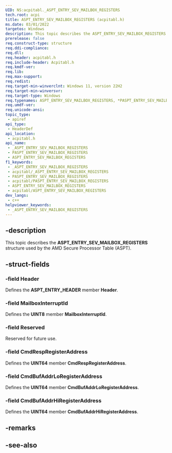 ```yaml
---
UID: NS:acpitabl._ASPT_ENTRY_SEV_MAILBOX_REGISTERS
tech.root: acpi
title: ASPT_ENTRY_SEV_MAILBOX_REGISTERS (acpitabl.h)
ms.date: 03/01/2022
targetos: Windows
description: This topic describes the ASPT_ENTRY_SEV_MAILBOX_REGISTERS structure used by the AMD Secure Processor Table (ASPT).
prerelease: false
req.construct-type: structure
req.ddi-compliance: 
req.dll: 
req.header: acpitabl.h
req.include-header: Acpitabl.h
req.kmdf-ver: 
req.lib: 
req.max-support: 
req.redist: 
req.target-min-winverclnt: Windows 11, version 22H2
req.target-min-winversvr: 
req.target-type: Windows
req.typenames: ASPT_ENTRY_SEV_MAILBOX_REGISTERS, *PASPT_ENTRY_SEV_MAILBOX_REGISTERS
req.umdf-ver: 
req.unicode-ansi: 
topic_type:
 - apiref
api_type:
 - HeaderDef
api_location:
 - acpitabl.h
api_name:
 - _ASPT_ENTRY_SEV_MAILBOX_REGISTERS
 - PASPT_ENTRY_SEV_MAILBOX_REGISTERS
 - ASPT_ENTRY_SEV_MAILBOX_REGISTERS
f1_keywords:
 - _ASPT_ENTRY_SEV_MAILBOX_REGISTERS
 - acpitabl/_ASPT_ENTRY_SEV_MAILBOX_REGISTERS
 - PASPT_ENTRY_SEV_MAILBOX_REGISTERS
 - acpitabl/PASPT_ENTRY_SEV_MAILBOX_REGISTERS
 - ASPT_ENTRY_SEV_MAILBOX_REGISTERS
 - acpitabl/ASPT_ENTRY_SEV_MAILBOX_REGISTERS
dev_langs:
 - c++
helpviewer_keywords:
 - _ASPT_ENTRY_SEV_MAILBOX_REGISTERS
---
```


## -description

This topic describes the **ASPT_ENTRY_SEV_MAILBOX_REGISTERS** structure used by the AMD Secure Processor Table (ASPT).

## -struct-fields

### -field Header

Defines the **ASPT_ENTRY_HEADER** member **Header**.

### -field MailboxInterruptId

Defines the **UINT8** member **MailboxInterruptId**.

### -field Reserved

Reserved for future use.

### -field CmdRespRegisterAddress

Defines the **UINT64** member **CmdRespRegisterAddress**.

### -field CmdBufAddrLoRegisterAddress

Defines the **UINT64** member **CmdBufAddrLoRegisterAddress**.

### -field CmdBufAddrHiRegisterAddress

Defines the **UINT64** member **CmdBufAddrHiRegisterAddress**.

## -remarks

## -see-also
